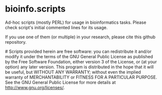 # bioinfo.scripts
Ad-hoc scripts (mostly PERL) for usage in bioinformatics tasks. Please check script's initial commented lines for its usage.

If you use one of them (or multiple) in your research, please cite this github repository.

\# Scripts provided herein are free software: you can redistribute it and/or modify it under the terms of the GNU General Public License as published by the Free Software Foundation, either version 3 of the License, or (at your option) any later version.
This program is distributed in the hope that it will be useful, but WITHOUT ANY WARRANTY; without even the implied warranty of MERCHANTABILITY or FITNESS FOR A PARTICULAR PURPOSE.  See the GNU General Public License for more details at http://www.gnu.org/licenses/.


